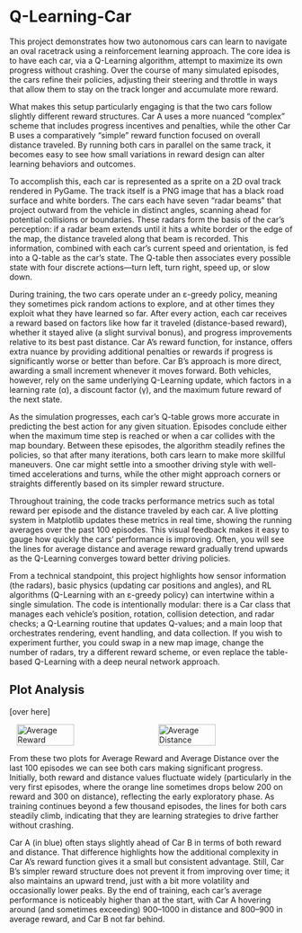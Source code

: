 # Q-Learning-Car

This project demonstrates how two autonomous cars can learn to navigate an oval racetrack using a reinforcement learning approach. The core idea is to have each car, via a Q-Learning algorithm, attempt to maximize its own progress without crashing. Over the course of many simulated episodes, the cars refine their policies, adjusting their steering and throttle in ways that allow them to stay on the track longer and accumulate more reward.

What makes this setup particularly engaging is that the two cars follow slightly different reward structures. Car A uses a more nuanced “complex” scheme that includes progress incentives and penalties, while the other Car B uses a comparatively “simple” reward function focused on overall distance traveled. By running both cars in parallel on the same track, it becomes easy to see how small variations in reward design can alter learning behaviors and outcomes.

To accomplish this, each car is represented as a sprite on a 2D oval track rendered in PyGame. The track itself is a PNG image that has a black road surface and white borders. The cars each have seven “radar beams” that project outward from the vehicle in distinct angles, scanning ahead for potential collisions or boundaries. These radars form the basis of the car’s perception: if a radar beam extends until it hits a white border or the edge of the map, the distance traveled along that beam is recorded. This information, combined with each car’s current speed and orientation, is fed into a Q-table as the car’s state. The Q-table then associates every possible state with four discrete actions—turn left, turn right, speed up, or slow down.

During training, the two cars operate under an ε-greedy policy, meaning they sometimes pick random actions to explore, and at other times they exploit what they have learned so far. After every action, each car receives a reward based on factors like how far it traveled (distance-based reward), whether it stayed alive (a slight survival bonus), and progress improvements relative to its best past distance. Car A’s reward function, for instance, offers extra nuance by providing additional penalties or rewards if progress is significantly worse or better than before. Car B’s approach is more direct, awarding a small increment whenever it moves forward. Both vehicles, however, rely on the same underlying Q-Learning update, which factors in a learning rate (α), a discount factor (γ), and the maximum future reward of the next state.

As the simulation progresses, each car’s Q-table grows more accurate in predicting the best action for any given situation. Episodes conclude either when the maximum time step is reached or when a car collides with the map boundary. Between these episodes, the algorithm steadily refines the policies, so that after many iterations, both cars learn to make more skillful maneuvers. One car might settle into a smoother driving style with well-timed accelerations and turns, while the other might approach corners or straights differently based on its simpler reward structure.

Throughout training, the code tracks performance metrics such as total reward per episode and the distance traveled by each car. A live plotting system in Matplotlib updates these metrics in real time, showing the running averages over the past 100 episodes. This visual feedback makes it easy to gauge how quickly the cars’ performance is improving. Often, you will see the lines for average distance and average reward gradually trend upwards as the Q-Learning converges toward better driving policies.

From a technical standpoint, this project highlights how sensor information (the radars), basic physics (updating car positions and angles), and RL algorithms (Q-Learning with an ε-greedy policy) can intertwine within a single simulation. The code is intentionally modular: there is a Car class that manages each vehicle’s position, rotation, collision detection, and radar checks; a Q-Learning routine that updates Q-values; and a main loop that orchestrates rendering, event handling, and data collection. If you wish to experiment further, you could swap in a new map image, change the number of radars, try a different reward scheme, or even replace the table-based Q-Learning with a deep neural network approach.

## Plot Analysis

[over here]

<div style="display: flex; justify-content: space-around;">
    <img src="path_to_reward_plot.png" alt="Average Reward" style="width: 45%;"/>
    <img src="path_to_distance_plot.png" alt="Average Distance" style="width: 45%;"/>
</div>


From these two plots for Average Reward and Average Distance over the last 100 episodes we can see both cars making significant progress. Initially, both reward and distance values fluctuate widely (particularly in the very first episodes, where the orange line sometimes drops below 200 on reward and 300 on distance), reflecting the early exploratory phase. As training continues beyond a few thousand episodes, the lines for both cars steadily climb, indicating that they are learning strategies to drive farther without crashing.

Car A (in blue) often stays slightly ahead of Car B in terms of both reward and distance. That difference highlights how the additional complexity in Car A’s reward function gives it a small but consistent advantage. Still, Car B’s simpler reward structure does not prevent it from improving over time; it also maintains an upward trend, just with a bit more volatility and occasionally lower peaks. By the end of training, each car’s average performance is noticeably higher than at the start, with Car A hovering around (and sometimes exceeding) 900–1000 in distance and 800–900 in average reward, and Car B not far behind.
